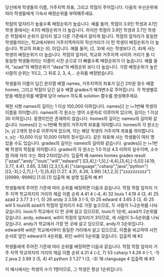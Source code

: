 당신에게 학생들의 이름, 거주지역 좌표, 그리고 학점이 주어집니다. 다음의 우선순위에 따라 학생들에게 기숙사 배정순위를 부여해주세요.

학점의 앞자리가 높을수록 배정순위가 높습니다.
예를 들어, 학점이 3.9인 학생과 4.1인 학생 중에서는 4.1이 배정순위가 더 높습니다.
하지만 학점이 3.9인 학생과 3.7인 학생은 학점에서 순위가 갈리지 않고 다른 기준에서 갈리게 됩니다.
학점의 앞자리가 동일한 학생들끼리는, 학교에서부터 거주지역까지의 직선거리가 더 먼 학생이 배정순위가 더 높습니다. 학교의 좌표는 (0, 0)입니다.
예를 들어, (2, 3)에 사는 학생보다 (1, 4)에 사는 학생의 배정순위가 더 높습니다.
학점의 앞자리, 학교와 거주지역 사이의 거리가 둘 다 동일한 학생들끼리는 이름이 사전 순으로 더 빠를수록 배정순위가 더 높습니다.
예를 들어, "azad"의 배정순위가 "daza"의 배정순위 보다 더 높습니다.
가장 배정순위가 높은 사람의 순위는 1이고, 그 뒤로 2, 3, 4,... 순위를 배정받습니다.

학생들의 이름이 담긴 문자열 배열 names, 거주지역의 좌표가 담긴 2차원 정수 배열 homes, 그리고 학점이 담긴 실수 배열 grades가 매개변수로 주어집니다. 각 학생별로 받을 배정순위를 배열에 담아 return 하도록 solution 함수를 완성해주세요.

제한 사항
names의 길이는 1 이상 100,000 이하입니다.
names[i] 는 i+1번째 학생의 이름을 의미합니다.
names의 각 원소는 영어 소문자로 이루어져 있으며, 길이는 1 이상 30 이하입니다.
동명이인은 존재하지 않습니다.
homes의 길이는 names의 길이와 같습니다.
homes[i] 는 i+1번째 학생의 거주지역 좌표를 의미합니다.
homes의 각 원소는 [x, y] 2개의 정수로 이루어져 있으며, 이는 해당 학생의 거주지역 좌표를 의미합니다.
x, y는 -10,000 이상 10,000 이하의 정수입니다.
같은 좌표에 사는 학생들이 여러 명 있을 수도 있습니다.
grades의 길이는 names의 길이와 같습니다.
grades[i] 는 i+1번째 학생의 학점을 의미합니다.
grades의 각 원소는 1.0 이상 4.5 이하의 실수이며, 소수점 아래 자리 수는 최대 2자리입니다.
입출력 예
names homes grades result
["azad","andy","louis","will","edward"] [[3,4],[-1,5],[-4,4],[3,4],[-5,0]] [4.19, 3.77, 4.41, 3.65, 3.58] [2,3,1,5,4]
["clanguage","csharp","java","python"] [[3,-3],[-2,7],[-1,-1],[5,4]] [1.27, 4.31, 4.26, 3.99] [4,1,2,3]
["zzzzzzzzzz"] [[9999,-9999]] [1.0] [1]
입출력 예 설명
입출력 예 #1

학생들에게 주어진 기준에 따라 순위를 배정하면 다음과 같습니다.
학점 학점 앞자리 거주 지역 학교까지의 거리의 제곱 이름 순위
4.41 4 (-4, 4) 32 louis 1
4.19 4 (3, 4) 25 azad 2
3.77 3 (-1, 5) 26 andy 3
3.58 3 (-5, 0) 25 edward 4
3.65 3 (3, 4) 25 will 5
louis와 azad가 학점의 앞자리가 4로 가장 높으므로, 두 사람이 1~2순위를 나눠갖습니다.
louis가 학교에서 더 먼 곳에 살고 있으므로, louis가 1순위, azad가 2순위를 갖습니다.
andy, edward, will이 학점의 앞자리가 3이므로, 세 사람이 3~5순위를 나눠갖습니다.
andy가 학교에서 가장 먼 곳에 살고 있으므로, andy가 3순위입니다.
edward와 will은 학교에서부터 동일한 거리에서 살고 있으므로, 이름을 비교하여 사전 순서로 앞인 edward가 4순위를, 뒤인 will이 5순위를 갖습니다.
입출력 예 #2

학생들에게 주어진 기준에 따라 순위를 배정하면 다음과 같습니다.
학점 학점 앞자리 거주 지역 학교까지의 거리의 제곱 이름 순위
4.31 4 (-2, 7) 53 csharp 1
4.26 4 (-1, -1) 2 java 2
3.99 3 (5, 4) 41 python 3
1.27 1 (3, -3) 18 clanguage 4
입출력 예 #3

이 예시에서는 학생의 수가 1명이므로, 그 학생은 항상 1순위입니다.
